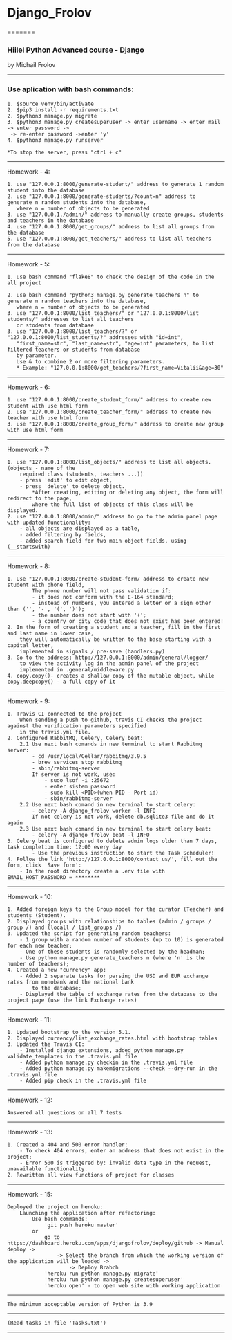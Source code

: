 # Django_Frolov

=======

### Hiilel Python Advanced course - Django

by Michail Frolov

---
### Use aplication with bash commands:

    1. $source venv/bin/activate
    2. $pip3 install -r requirements.txt
    2. $python3 manage.py migrate
    3. $python3 manage.py createsuperuser -> enter username -> enter mail -> enter password ->
     -> re-enter password ->enter 'y'
    4. $python3 manage.py runserver

    *To stop the server, press "ctrl + c"
---
Homework - 4:

    1. use "127.0.0.1:8000/generate-student/" address to generate 1 random student into the database
    2. use "127.0.0.1:8000/generate-students/?count=n" address to  generate n random students into the database,
       where n = number of objects to be generated
    3. use "127.0.0.1./admin/" address to manually create groups, students and teachers in the database
    4. use "127.0.0.1:8000/get_groups/" address to list all groups from the database
    5. use "127.0.0.1:8000/get_teachers/" address to list all teachers from the database
---
Homework - 5:

    1. use bash command "flake8" to check the design of the code in the all project

    2. use bash command "python3 manage.py generate_teachers n" to  generate n random teachers into the database,
       where n = number of objects to be generated
    3. use "127.0.0.1:8000/list_teachers/" or "127.0.0.1:8000/list students/" addresses to list all teachers
       or stodents from database
    3. use "127.0.0.1:8000/list_teachers/?" or "127.0.0.1:8000/list_students/?" addresses with "id=int",
       "first_name=str", "last_name=str", "age=int" parameters, to list filtered teachers or students from database
       by parameter. 
       Use & to combine 2 or more filtering parameters.
       * Example: "127.0.0.1:8000/get_teachers/?first_name=Vitalii&age=30"
---
Homework - 6:

    1. use "127.0.0.1:8000/create_student_form/" address to create new student with use html form
    2. use "127.0.0.1:8000/create_teacher_form/" address to create new teacher with use html form
    3. use "127.0.0.1:8000/create_group_form/" address to create new group with use html form
---
Homework - 7:

    1. use "127.0.0.1:8000/list_objects/" address to list all objects. (objects - name of the 
        required class (students, teachers ...))
        - press 'edit' to edit object,
        - press 'delete' to delete object.
            *After creating, editing or deleting any object, the form will redirect to the page, 
            where the full list of objects of this class will be displayed.
    2. use "127.0.0.1:8000/admin/" address to go to the admin panel page with updated functionality:
        - all objects are displayed as a table,
        - added filtering by fields,
        - added search field for two main object fields, using (__startswith)
---
Homework - 8:

    1. Use "127.0.0.1:8000/create-student-form/ address to create new student with phone field,
            The phone number will not pass validation if:
            - it does not conform with the E-164 standard;
            - instead of numbers, you entered a letter or a sign other than ('', '-', '(', ')');
            - the number does not start with '+';
            - a country or city code that does not exist has been entered!
    2. In the form of creating a student and a teacher, fill in the first and last name in lower case,
        they will automatically be written to the base starting with a capital letter,
        implemented in signals / pre-save (handlers.py)
    3. Go to the address: http://127.0.0.1:8000/admin/general/logger/
        to view the activity log in the admin panel of the project
        implemented in .general/middleware.py
    4. copy.copy()- creates a shallow copy of the mutable object, while copy.deepcopy() - a full copy of it
---
Homework - 9:
    
    1. Travis CI connected to the project
        When sending a push to github, travis CI checks the project against the verification parameters specified
        in the travis.yml file.
    2. Configured RabbitMQ, Celery, Celery beat:
        2.1 Use next bash comands in new terminal to start Rabbitmq server:
            - cd /usr/local/Cellar/rabbitmq/3.9.5
            - brew services stop rabbitmq
            - sbin/rabbitmq-server
            If server is not work, use:
                - sudo lsof -i :25672
                - enter sistem password
                - sudo kill <PID>(when PID - Port id)
                - sbin/rabbitmq-server
        2.2 Use next bash comand in new terminal to start celery:
            - celery -A django_frolov worker -l INFO
            If not celery is not work, delete db.sqlite3 file and do it again
        2.3 Use next bash comand in new terminal to start celery beat:
            - celery -A django_frolov beat -l INFO
    3. Celery beat is configured to delete admin logs older than 7 days, task completion time: 12:00 every day
            - Use the previous instruction to start the Task Scheduler!
    4. Follow the link 'http://127.0.0.1:8000/contact_us/', fill out the form, click 'Save form':
        - In the root directory create a .env file with EMAIL_HOST_PASSWORD = ********
---
Homework - 10:

    1. Added foreign keys to the Group model for the curator (Teacher) and students (Student).
    2. Displayed groups with relationships to tables (admin / groups / group /) and (locall / list_groups /)
    3. Updated the script for generating random teachers:
        - 1 group with a random number of students (up to 10) is generated for each new teacher;
        - One of these students is randomly selected by the headman;
        - Use python manage.py generate_teachers n (where 'n' is the number of teachers);
    4. Created a new "currency" app:
        - Added 2 separate tasks for parsing the USD and EUR exchange rates from monobank and the national bank
            to the database;
        - Displayed the table of exchange rates from the database to the project page (use the link Exchange rates)
---
Homework - 11:

    1. Updated bootstrap to the version 5.1.
    2. Displayed currency/list_exchange_rates.html with bootstrap tables
    3. Updated the Travis CI:
        - Installed django_extensions, added python manage.py validate_templates in the .travis.yml file
        - Added python manage.py checkin in the .travis.yml file
        - Added python manage.py makemigrations --check --dry-run in the .travis.yml file
        - Added pip check in the .travis.yml file
---
Homework - 12:

    Answered all questions on all 7 tests
---
Homework - 13:

    1. Created a 404 and 500 error handler:
        - To check 404 errors, enter an address that does not exist in the project;
        - Error 500 is triggered by: invalid data type in the request, unavailable functionality.
    2. Rewritten all view functions of project for classes
---
Homework - 15:

    Deployed the project on heroku:
        Launching the application after refactoring:
            Use bash commands:
                'git push heroku master'
            or 
                go to https://dashboard.heroku.com/apps/djangofrolov/deploy/github -> Manual deploy ->
                    -> Select the branch from which the working version of the application will be loaded ->
                        -> Deploy Brabch
                'heroku run python manage.py migrate'
                'heroku run python manage.py createsuperuser'
                'heroku open' - to open web site with working application

---
    The minimum acceptable version of Python is 3.9
---
    (Read tasks in file 'Tasks.txt')
---